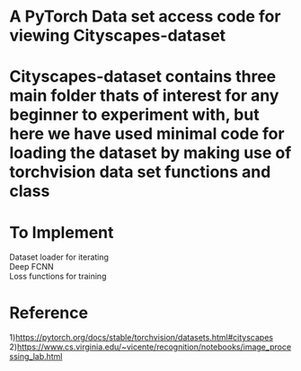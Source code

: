 
# A  PyTorch  Data set access code  for viewing Cityscapes-dataset 
# Cityscapes-dataset contains three main folder thats of interest  for any beginner to experiment with, but here we have used minimal code for loading the dataset by making use of torchvision data set functions and class

# To Implement 
  Dataset loader for iterating\
  Deep FCNN \
  Loss functions for training
  

# Reference
1)https://pytorch.org/docs/stable/torchvision/datasets.html#cityscapes \
2)https://www.cs.virginia.edu/~vicente/recognition/notebooks/image_processing_lab.html


